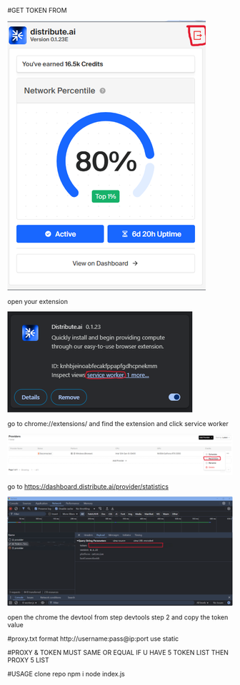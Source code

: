 #GET TOKEN FROM

![1](./pics/1.png)

open your extension

![2](./pics/2.png)

go to chrome://extensions/ and find the extension and click service worker

![3](./pics/3.png)

go to https://dashboard.distribute.ai/provider/statistics

![4](./pics/4.png)

open the chrome the devtool from step devtools step 2 and copy the token value

#proxy.txt format http://username:pass@ip:port use static

#PROXY & TOKEN MUST SAME OR EQUAL IF U HAVE 5 TOKEN LIST THEN PROXY 5 LIST


#USAGE
clone repo
npm i
node index.js
